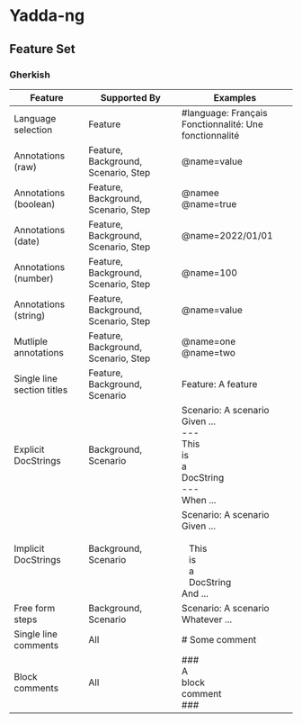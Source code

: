 # Yadda-ng

## Feature Set

### Gherkish

| Feature                    | Supported By                        | Examples                                                                                                                                                                          |
| -------------------------- | ----------------------------------- | --------------------------------------------------------------------------------------------------------------------------------------------------------------------------------- |
| Language selection         | Feature                             | #language: Français<br/>Fonctionnalité: Une fonctionnalité                                                                                                                        |
| Annotations (raw)          | Feature, Background, Scenario, Step | @name=value                                                                                                                                                                       |
| Annotations (boolean)      | Feature, Background, Scenario, Step | @namee<br/>@name=true                                                                                                                                                             |
| Annotations (date)         | Feature, Background, Scenario, Step | @name=2022/01/01                                                                                                                                                                  |
| Annotations (number)       | Feature, Background, Scenario, Step | @name=100                                                                                                                                                                         |
| Annotations (string)       | Feature, Background, Scenario, Step | @name=value                                                                                                                                                                       |
| Mutliple annotations       | Feature, Background, Scenario, Step | @name=one</br>@name=two                                                                                                                                                           |
| Single line section titles | Feature, Background, Scenario       | Feature: A feature<br/>                                                                                                                                                           |
| Explicit DocStrings        | Background, Scenario                | Scenario: A scenario<br/>Given ...<br/>---<br/>This<br/>is<br/>a<br/>DocString<br/>---<br/>When ...                                                                               |
| Implicit DocStrings        | Background, Scenario                | Scenario: A scenario<br/>Given ...<br/>&nbsp;&nbsp;&nbsp;<br/>&nbsp;&nbsp;&nbsp;This<br/>&nbsp;&nbsp;&nbsp;is<br/>&nbsp;&nbsp;&nbsp;a<br/>&nbsp;&nbsp;&nbsp;DocString<br/>And ... |
| Free form steps            | Background, Scenario                | Scenario: A scenario<br/>Whatever ...                                                                                                                                             |
| Single line comments       | All                                 | \# Some comment                                                                                                                                                                   |
| Block comments             | All                                 | \#\#\#<br/>A<br/>block<br/>comment<br/>\#\#\#                                                                                                                                     |
